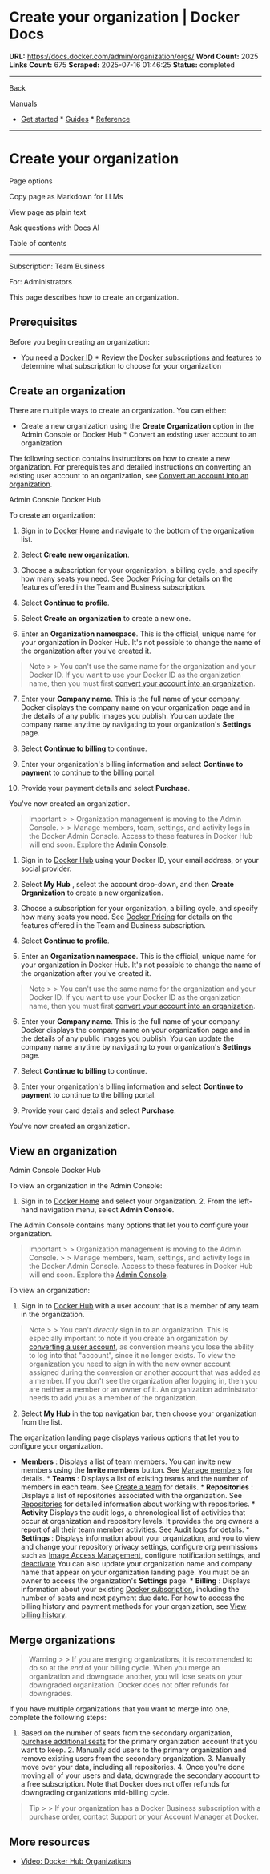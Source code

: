 # Create your organization | Docker Docs

**URL:** https://docs.docker.com/admin/organization/orgs/
**Word Count:** 2025
**Links Count:** 675
**Scraped:** 2025-07-16 01:46:25
**Status:** completed

---

Back

[Manuals](https://docs.docker.com/manuals/)

  * [Get started](https://docs.docker.com/get-started/)   * [Guides](https://docs.docker.com/guides/)   * [Reference](https://docs.docker.com/reference/)

* * *

# Create your organization

Page options

Copy page as Markdown for LLMs

View page as plain text

Ask questions with Docs AI

Table of contents

* * *

Subscription: Team Business

For: Administrators

This page describes how to create an organization.

## Prerequisites

Before you begin creating an organization:

  * You need a [Docker ID](https://docs.docker.com/accounts/create-account/)   * Review the [Docker subscriptions and features](https://docs.docker.com/subscription/details/) to determine what subscription to choose for your organization

## Create an organization

There are multiple ways to create an organization. You can either:

  * Create a new organization using the **Create Organization** option in the Admin Console or Docker Hub   * Convert an existing user account to an organization

The following section contains instructions on how to create a new organization. For prerequisites and detailed instructions on converting an existing user account to an organization, see [Convert an account into an organization](https://docs.docker.com/admin/organization/convert-account/).

Admin Console  Docker Hub

To create an organization:

  1. Sign in to [Docker Home](https://app.docker.com/) and navigate to the bottom of the organization list.

  2. Select **Create new organization**.

  3. Choose a subscription for your organization, a billing cycle, and specify how many seats you need. See [Docker Pricing](https://www.docker.com/pricing/) for details on the features offered in the Team and Business subscription.

  4. Select **Continue to profile**.

  5. Select **Create an organization** to create a new one.

  6. Enter an **Organization namespace**. This is the official, unique name for your organization in Docker Hub. It's not possible to change the name of the organization after you've created it.

> Note >  > You can't use the same name for the organization and your Docker ID. If you want to use your Docker ID as the organization name, then you must first [convert your account into an organization](https://docs.docker.com/admin/organization/convert-account/).

  7. Enter your **Company name**. This is the full name of your company. Docker displays the company name on your organization page and in the details of any public images you publish. You can update the company name anytime by navigating to your organization's **Settings** page.

  8. Select **Continue to billing** to continue.

  9. Enter your organization's billing information and select **Continue to payment** to continue to the billing portal.

  10. Provide your payment details and select **Purchase**.

You've now created an organization.

> Important >  > Organization management is moving to the Admin Console. >  > Manage members, team, settings, and activity logs in the Docker Admin Console. Access to these features in Docker Hub will end soon. Explore the [Admin Console](https://app.docker.com/admin).

  1. Sign in to [Docker Hub](https://hub.docker.com/) using your Docker ID, your email address, or your social provider.

  2. Select **My Hub** , select the account drop-down, and then **Create Organization** to create a new organization.

  3. Choose a subscription for your organization, a billing cycle, and specify how many seats you need. See [Docker Pricing](https://www.docker.com/pricing/) for details on the features offered in the Team and Business subscription.

  4. Select **Continue to profile**.

  5. Enter an **Organization namespace**. This is the official, unique name for your organization in Docker Hub. It's not possible to change the name of the organization after you've created it.

> Note >  > You can't use the same name for the organization and your Docker ID. If you want to use your Docker ID as the organization name, then you must first [convert your account into an organization](https://docs.docker.com/admin/organization/convert-account/).

  6. Enter your **Company name**. This is the full name of your company. Docker displays the company name on your organization page and in the details of any public images you publish. You can update the company name anytime by navigating to your organization's **Settings** page.

  7. Select **Continue to billing** to continue.

  8. Enter your organization's billing information and select **Continue to payment** to continue to the billing portal.

  9. Provide your card details and select **Purchase**.

You've now created an organization.

## View an organization

Admin Console  Docker Hub

To view an organization in the Admin Console:

  1. Sign in to [Docker Home](https://app.docker.com) and select your organization.   2. From the left-hand navigation menu, select **Admin Console**.

The Admin Console contains many options that let you to configure your organization.

> Important >  > Organization management is moving to the Admin Console. >  > Manage members, team, settings, and activity logs in the Docker Admin Console. Access to these features in Docker Hub will end soon. Explore the [Admin Console](https://app.docker.com/admin).

To view an organization:

  1. Sign in to [Docker Hub](https://hub.docker.com) with a user account that is a member of any team in the organization.

> Note >  > You can't _directly_ sign in to an organization. This is especially important to note if you create an organization by [converting a user account](https://docs.docker.com/admin/organization/convert-account/), as conversion means you lose the ability to log into that "account", since it no longer exists. To view the organization you need to sign in with the new owner account assigned during the conversion or another account that was added as a member. If you don't see the organization after logging in, then you are neither a member or an owner of it. An organization administrator needs to add you as a member of the organization.

  2. Select **My Hub** in the top navigation bar, then choose your organization from the list.

The organization landing page displays various options that let you to configure your organization.

  * **Members** : Displays a list of team members. You can invite new members using the **Invite members** button. See [Manage members](https://docs.docker.com/admin/organization/members/) for details.   * **Teams** : Displays a list of existing teams and the number of members in each team. See [Create a team](https://docs.docker.com/admin/organization/manage-a-team/) for details.   * **Repositories** : Displays a list of repositories associated with the organization. See [Repositories](https://docs.docker.com/docker-hub/repos/) for detailed information about working with repositories.   * **Activity** Displays the audit logs, a chronological list of activities that occur at organization and repository levels. It provides the org owners a report of all their team member activities. See [Audit logs](https://docs.docker.com/admin/organization/activity-logs/) for details.   * **Settings** : Displays information about your organization, and you to view and change your repository privacy settings, configure org permissions such as [Image Access Management](https://docs.docker.com/enterprise/security/hardened-desktop/image-access-management/), configure notification settings, and [deactivate](https://docs.docker.com/admin/organization/deactivate-account/#deactivate-an-organization) You can also update your organization name and company name that appear on your organization landing page. You must be an owner to access the organization's **Settings** page.   * **Billing** : Displays information about your existing [Docker subscription](https://docs.docker.com/subscription/), including the number of seats and next payment due date. For how to access the billing history and payment methods for your organization, see [View billing history](https://docs.docker.com/billing/history/).

## Merge organizations

> Warning >  > If you are merging organizations, it is recommended to do so at the _end_ of your billing cycle. When you merge an organization and downgrade another, you will lose seats on your downgraded organization. Docker does not offer refunds for downgrades.

If you have multiple organizations that you want to merge into one, complete the following steps:

  1. Based on the number of seats from the secondary organization, [purchase additional seats](https://docs.docker.com/subscription/manage-seats/) for the primary organization account that you want to keep.   2. Manually add users to the primary organization and remove existing users from the secondary organization.   3. Manually move over your data, including all repositories.   4. Once you're done moving all of your users and data, [downgrade](https://docs.docker.com/subscription/change/) the secondary account to a free subscription. Note that Docker does not offer refunds for downgrading organizations mid-billing cycle.

> Tip >  > If your organization has a Docker Business subscription with a purchase order, contact Support or your Account Manager at Docker.

## More resources

  * [Video: Docker Hub Organizations](https://www.youtube.com/watch?v=WKlT1O-4Du8)